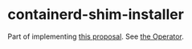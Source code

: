# containerd-shim-installer

Part of implementing [this proposal](https://hackmd.io/@devigned/SJJPWsAj2). See [the Operator](https://github.com/OliverMKing/containerd-shim-operator).
